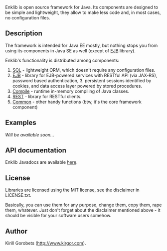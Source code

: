 Enklib is open source framework for Java. Its components are designed to be simple and lightweight, they allow to make less code and, in most cases, no configuration files.

Description
------------
The framework is intended for Java EE mostly, but nothing stops you from using its components in Java SE as well (except of [EJB](/kirgor/enklib/wiki/ejb) library).

Enklib's functionality is distributed among components:

1. [SQL](/kirgor/enklib/wiki/sql) - lightweight ORM, which doesn't require any configuration files.
2. [EJB](/kirgor/enklib/wiki/ejb) - library for EJB-powered services with RESTful API (via JAX-RS), password based authentication, 3. persistent sessions identified by cookies, and data access layer powered by stored procedures.
3. [Compile](/kirgor/enklib/wiki/compile) - runtime in-memory compiling of Java classes.
4. [REST](/kirgor/enklib/wiki/rest) - library for RESTful clients.
5. [Common](/kirgor/enklib/wiki/common) - other handy functions (btw, it's the core framework component)

Examples
---------
*Will be available soon...*

API documentation
------------------
Enklib Javadocs are available [here](http://enklib.kirgor.com/javadocs).

License
--------
Libraries are licensed using the MIT license, see the disclaimer in LICENSE.txt. 

Basically, you can use them for any purpose, change them, copy them, rape them, whatever. Just don't forget about the disclaimer mentioned above - it should be visible for your software users somehow.

Author
-------
Kirill Gorobets (http://www.kirgor.com).